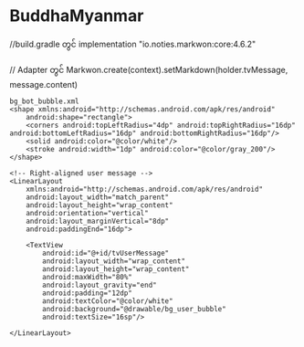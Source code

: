 # BuddhaMyanmar

//build.gradle တွင်
implementation "io.noties.markwon:core:4.6.2"

// Adapter တွင်
Markwon.create(context).setMarkdown(holder.tvMessage, message.content)

```
bg_bot_bubble.xml
<shape xmlns:android="http://schemas.android.com/apk/res/android"
    android:shape="rectangle">
    <corners android:topLeftRadius="4dp" android:topRightRadius="16dp" android:bottomLeftRadius="16dp" android:bottomRightRadius="16dp"/>
    <solid android:color="@color/white"/>
    <stroke android:width="1dp" android:color="@color/gray_200"/>
</shape>
```

```
<!-- Right-aligned user message -->
<LinearLayout
    xmlns:android="http://schemas.android.com/apk/res/android"
    android:layout_width="match_parent"
    android:layout_height="wrap_content"
    android:orientation="vertical"
    android:layout_marginVertical="8dp"
    android:paddingEnd="16dp">

    <TextView
        android:id="@+id/tvUserMessage"
        android:layout_width="wrap_content"
        android:layout_height="wrap_content"
        android:maxWidth="80%"
        android:layout_gravity="end"
        android:padding="12dp"
        android:textColor="@color/white"
        android:background="@drawable/bg_user_bubble"
        android:textSize="16sp"/>

</LinearLayout>
```

